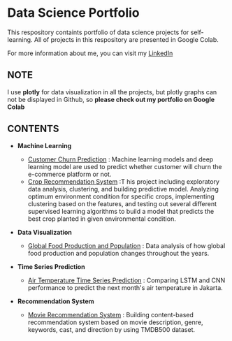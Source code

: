 # Data Science Portfolio

This respository containts portfolio of data science projects for self-learning. All of projects in this respository are presented in Google Colab.

For more information about me, you can visit my [LinkedIn](https://www.linkedin.com/in/dinda-raraswati-646068108/?originalSubdomain=id)

## NOTE 
I use **plotly** for data visualization in all the projects, but plotly graphs can not be displayed in Github, so **please check out my portfolio on Google Colab**

## CONTENTS
- **Machine Learning**
  - [Customer Churn Prediction](https://github.com/dindararas/Data-Science-Portfolio/blob/main/Classification/Binary%20Classification/Customer_Churn_Prediction.ipynb) : Machine learning models and deep learning model are used to predict whether customer will churn the e-commerce platform or not. 
  - [Crop Recommendation System](https://github.com/dindararas/Data-Science-Portfolio/blob/main/Classification/Multiclass%20Classification/Crop_Recommendation.ipynb) :T his project including exploratory data analysis, clustering, and building predictive model. Analyzing optimum environment condition for specific crops, implementing clustering based on the features, and testing out several different supervised learning algorithms to build a model that predicts the best crop planted in given environmental condition.

- **Data Visualization**
  - [Global Food Production and Population](https://github.com/dindararas/Data-Science-Portfolio/blob/main/Data%20Visualization/Global_Food_Production_and_Population.ipynb) : Data analysis of how global food production and population changes throughout the years.
  
- **Time Series Prediction**
  - [Air Temperature Time Series Prediction](https://github.com/dindararas/Data-Science-Portfolio/blob/main/Time%20Series%20Prediction/Air_Temperature_Time_Series_Prediction.ipynb) : Comparing LSTM and CNN performance to predict the next month's air temperature in Jakarta.
    
- **Recommendation System**
  - [Movie Recommendation System](https://github.com/dindararas/Data-Science-Portfolio/blob/main/Recommendation%20System/Movie_Recommendation_System.ipynb) : Building content-based recommendation system based on movie description, genre, keywords, cast, and direction by using TMDB500 dataset.
